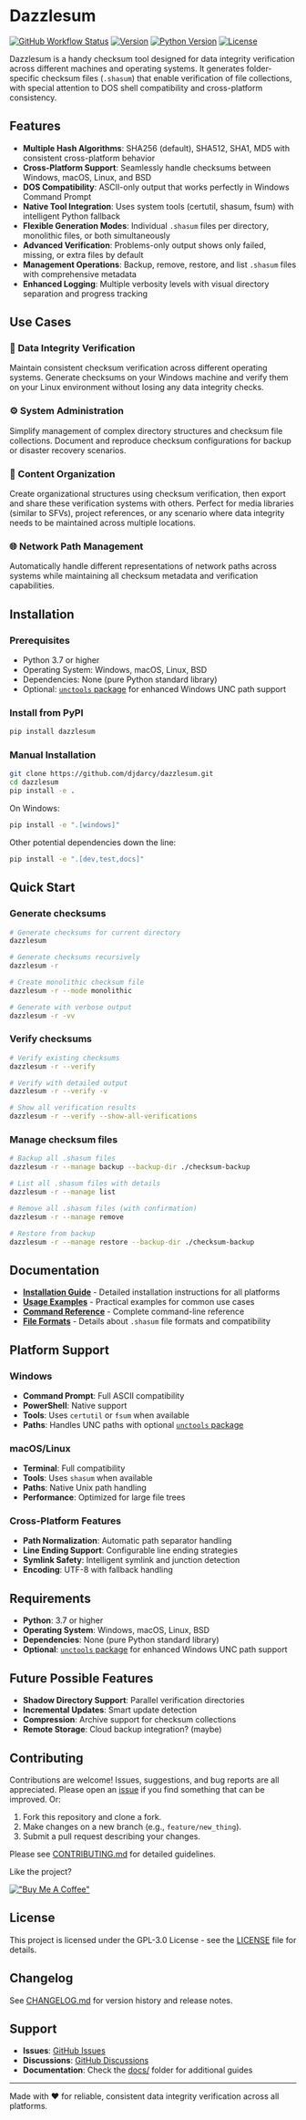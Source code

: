 # Dazzlesum

[![GitHub Workflow Status](https://github.com/djdarcy/dazzlesum/actions/workflows/python.yml/badge.svg)](https://github.com/djdarcy/dazzlesum/actions)
[![Version](https://img.shields.io/badge/version-1.1.0-blue.svg)](https://github.com/djdarcy/dazzlesum/releases/tag/v1.1.0)
[![Python Version](https://img.shields.io/badge/python-%3E%3D3.7-brightgreen)](https://python.org)
[![License](https://img.shields.io/badge/license-GPL--3.0-blue)](LICENSE)

Dazzlesum is a handy checksum tool designed for data integrity verification across different machines and operating systems. It generates folder-specific checksum files (`.shasum`) that enable verification of file collections, with special attention to DOS shell compatibility and cross-platform consistency.

## Features

- **Multiple Hash Algorithms**: SHA256 (default), SHA512, SHA1, MD5 with consistent cross-platform behavior
- **Cross-Platform Support**: Seamlessly handle checksums between Windows, macOS, Linux, and BSD
- **DOS Compatibility**: ASCII-only output that works perfectly in Windows Command Prompt
- **Native Tool Integration**: Uses system tools (certutil, shasum, fsum) with intelligent Python fallback
- **Flexible Generation Modes**: Individual `.shasum` files per directory, monolithic files, or both simultaneously
- **Advanced Verification**: Problems-only output shows only failed, missing, or extra files by default
- **Management Operations**: Backup, remove, restore, and list `.shasum` files with comprehensive metadata
- **Enhanced Logging**: Multiple verbosity levels with visual directory separation and progress tracking

## Use Cases

### 🔧 Data Integrity Verification

Maintain consistent checksum verification across different operating systems. Generate checksums on your Windows machine and verify them on your Linux environment without losing any data integrity checks.

### ⚙️ System Administration

Simplify management of complex directory structures and checksum file collections. Document and reproduce checksum configurations for backup or disaster recovery scenarios.

### 📁 Content Organization

Create organizational structures using checksum verification, then export and share these verification systems with others. Perfect for media libraries (similar to SFVs), project references, or any scenario where data integrity needs to be maintained across multiple locations.

### 🌐 Network Path Management

Automatically handle different representations of network paths across systems while maintaining all checksum metadata and verification capabilities.

## Installation

### Prerequisites

- Python 3.7 or higher
- Operating System: Windows, macOS, Linux, BSD
- Dependencies: None (pure Python standard library)
- Optional: [`unctools` package](https://github.com/djdarcy/UNCtools) for enhanced Windows UNC path support

### Install from PyPI

```bash
pip install dazzlesum
```

### Manual Installation

```bash
git clone https://github.com/djdarcy/dazzlesum.git
cd dazzlesum
pip install -e .
```

On Windows:
```cmd
pip install -e ".[windows]"
```

Other potential dependencies down the line:
```bash
pip install -e ".[dev,test,docs]"
```

## Quick Start

### Generate checksums

```bash
# Generate checksums for current directory
dazzlesum

# Generate checksums recursively
dazzlesum -r

# Create monolithic checksum file
dazzlesum -r --mode monolithic

# Generate with verbose output
dazzlesum -r -vv
```

### Verify checksums

```bash
# Verify existing checksums
dazzlesum -r --verify

# Verify with detailed output
dazzlesum -r --verify -v

# Show all verification results
dazzlesum -r --verify --show-all-verifications
```

### Manage checksum files

```bash
# Backup all .shasum files
dazzlesum -r --manage backup --backup-dir ./checksum-backup

# List all .shasum files with details
dazzlesum -r --manage list

# Remove all .shasum files (with confirmation)
dazzlesum -r --manage remove

# Restore from backup
dazzlesum -r --manage restore --backup-dir ./checksum-backup
```

## Documentation

- **[Installation Guide](docs/installation.md)** - Detailed installation instructions for all platforms
- **[Usage Examples](docs/usage-examples.md)** - Practical examples for common use cases
- **[Command Reference](docs/command-reference.md)** - Complete command-line reference
- **[File Formats](docs/file-formats.md)** - Details about `.shasum` file formats and compatibility

## Platform Support

### Windows
- **Command Prompt**: Full ASCII compatibility
- **PowerShell**: Native support
- **Tools**: Uses `certutil` or `fsum` when available
- **Paths**: Handles UNC paths with optional [`unctools` package](https://github.com/djdarcy/UNCtools)

### macOS/Linux
- **Terminal**: Full compatibility
- **Tools**: Uses `shasum` when available
- **Paths**: Native Unix path handling
- **Performance**: Optimized for large file trees

### Cross-Platform Features
- **Path Normalization**: Automatic path separator handling
- **Line Ending Support**: Configurable line ending strategies
- **Symlink Safety**: Intelligent symlink and junction detection
- **Encoding**: UTF-8 with fallback handling

## Requirements

- **Python**: 3.7 or higher
- **Operating System**: Windows, macOS, Linux, BSD
- **Dependencies**: None (pure Python standard library)
- **Optional**: [`unctools` package](https://github.com/djdarcy/UNCtools) for enhanced Windows UNC path support

## Future Possible Features
- **Shadow Directory Support**: Parallel verification directories
- **Incremental Updates**: Smart update detection
- **Compression**: Archive support for checksum collections
- **Remote Storage**: Cloud backup integration? (maybe)

## Contributing

Contributions are welcome! Issues, suggestions, and bug reports are all appreciated. Please open an [issue](https://github.com/djdarcy/dazzlesum/issues) if you find something that can be improved. Or: 

1. Fork this repository and clone a fork.
2. Make changes on a new branch (e.g., `feature/new_thing`).
3. Submit a pull request describing your changes.

Please see [CONTRIBUTING.md](CONTRIBUTING.md) for detailed guidelines.

Like the project?

[!["Buy Me A Coffee"](https://camo.githubusercontent.com/0b448aabee402aaf7b3b256ae471e7dc66bcf174fad7d6bb52b27138b2364e47/68747470733a2f2f7777772e6275796d6561636f666665652e636f6d2f6173736574732f696d672f637573746f6d5f696d616765732f6f72616e67655f696d672e706e67)](https://www.buymeacoffee.com/djdarcy)

## License

This project is licensed under the GPL-3.0 License - see the [LICENSE](LICENSE) file for details.

## Changelog

See [CHANGELOG.md](CHANGELOG.md) for version history and release notes.

## Support

- **Issues**: [GitHub Issues](https://github.com/djdarcy/dazzlesum/issues)
- **Discussions**: [GitHub Discussions](https://github.com/djdarcy/dazzlesum/discussions)
- **Documentation**: Check the [docs/](docs/) folder for additional guides

---

Made with ❤️ for reliable, consistent data integrity verification across all platforms.
